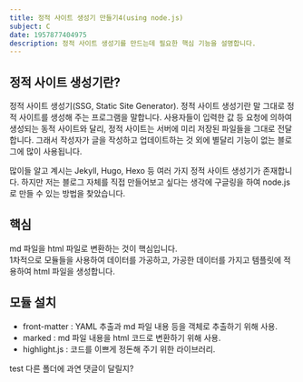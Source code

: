 ```yaml
---
title: 정적 사이트 생성기 만들기4(using node.js)
subject: C
date: 1957877404975
description: 정적 사이트 생성기를 만드는데 필요한 핵심 기능을 설명합니다.
---
```

## 정적 사이트 생성기란?
정적 사이트 생성기(SSG, Static Site Generator).  정적 사이트 생성기란 말 그대로 정적 사이트를 생성해 주는 프로그램을 말합니다. 사용자들이 입력한 값 등 요청에 의하여 생성되는 동적 사이트와 달리,  정적 사이트는 서버에 미리 저장된 파일들을 그대로 전달합니다. 그래서 작성자가 글을 작성하고 업데이트하는 것 외에 별달리 기능이 없는 블로그에 많이 사용됩니다.

많이들 알고 계시는 Jekyll, Hugo, Hexo 등 여러 가지 정적 사이트 생성기가 존재합니다. 하지만 저는 블로그 자체를 직접 만들어보고 싶다는 생각에 구글링을 하여 node.js로 만들 수 있는 방법을 찾았습니다.    

## 핵심
md 파일을 html 파일로 변환하는 것이 핵심입니다.    
1차적으로 모듈들을 사용하여 데이터를 가공하고, 가공한 데이터를 가지고 템플릿에 적용하여 html 파일을 생성합니다.    

## 모듈 설치
- front-matter  : YAML 추출과 md 파일 내용 등을 객체로 추출하기 위해 사용.
- marked : md 파일 내용을 html 코드로 변환하기 위해 사용.
- highlight.js : 코드를 이쁘게 정돈해 주기 위한 라이브러리.


test 다른 폴더에 과연 댓글이 달릴지?

